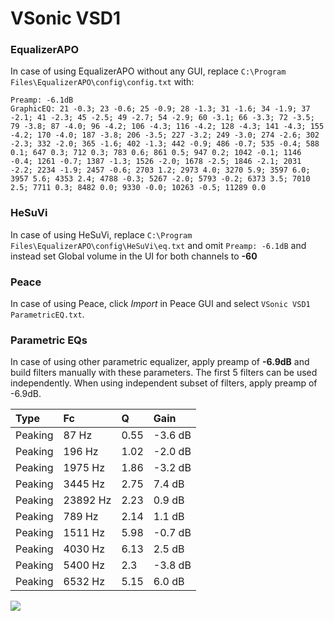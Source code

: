 # VSonic VSD1

### EqualizerAPO
In case of using EqualizerAPO without any GUI, replace `C:\Program Files\EqualizerAPO\config\config.txt`
with:
```
Preamp: -6.1dB
GraphicEQ: 21 -0.3; 23 -0.6; 25 -0.9; 28 -1.3; 31 -1.6; 34 -1.9; 37 -2.1; 41 -2.3; 45 -2.5; 49 -2.7; 54 -2.9; 60 -3.1; 66 -3.3; 72 -3.5; 79 -3.8; 87 -4.0; 96 -4.2; 106 -4.3; 116 -4.2; 128 -4.3; 141 -4.3; 155 -4.2; 170 -4.0; 187 -3.8; 206 -3.5; 227 -3.2; 249 -3.0; 274 -2.6; 302 -2.3; 332 -2.0; 365 -1.6; 402 -1.3; 442 -0.9; 486 -0.7; 535 -0.4; 588 0.1; 647 0.3; 712 0.3; 783 0.6; 861 0.5; 947 0.2; 1042 -0.1; 1146 -0.4; 1261 -0.7; 1387 -1.3; 1526 -2.0; 1678 -2.5; 1846 -2.1; 2031 -2.2; 2234 -1.9; 2457 -0.6; 2703 1.2; 2973 4.0; 3270 5.9; 3597 6.0; 3957 5.6; 4353 2.4; 4788 -0.3; 5267 -2.0; 5793 -0.2; 6373 3.5; 7010 2.5; 7711 0.3; 8482 0.0; 9330 -0.0; 10263 -0.5; 11289 0.0
```

### HeSuVi
In case of using HeSuVi, replace `C:\Program Files\EqualizerAPO\config\HeSuVi\eq.txt` and omit `Preamp:
-6.1dB` and instead set Global volume in the UI for both channels to **-60**

### Peace
In case of using Peace, click *Import* in Peace GUI and select `VSonic VSD1 ParametricEQ.txt`.

### Parametric EQs
In case of using other parametric equalizer, apply preamp of **-6.9dB** and build filters manually
with these parameters. The first 5 filters can be used independently.
When using independent subset of filters, apply preamp of -6.9dB.

| Type    | Fc       |    Q | Gain    |
|:--------|:---------|:-----|:--------|
| Peaking | 87 Hz    | 0.55 | -3.6 dB |
| Peaking | 196 Hz   | 1.02 | -2.0 dB |
| Peaking | 1975 Hz  | 1.86 | -3.2 dB |
| Peaking | 3445 Hz  | 2.75 | 7.4 dB  |
| Peaking | 23892 Hz | 2.23 | 0.9 dB  |
| Peaking | 789 Hz   | 2.14 | 1.1 dB  |
| Peaking | 1511 Hz  | 5.98 | -0.7 dB |
| Peaking | 4030 Hz  | 6.13 | 2.5 dB  |
| Peaking | 5400 Hz  | 2.3  | -3.8 dB |
| Peaking | 6532 Hz  | 5.15 | 6.0 dB  |

![](https://raw.githubusercontent.com/jaakkopasanen/AutoEq/master/results/innerfidelity/sbaf-serious/VSonic%20VSD1/VSonic%20VSD1.png)